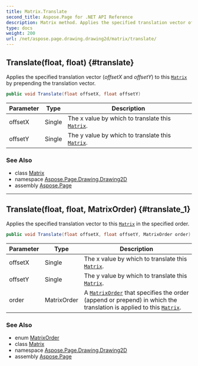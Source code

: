 ```yaml
---
title: Matrix.Translate
second_title: Aspose.Page for .NET API Reference
description: Matrix method. Applies the specified translation vector offsetX and offsetY to this Matrix by prepending the translation vector
type: docs
weight: 200
url: /net/aspose.page.drawing.drawing2d/matrix/translate/
---
```

## Translate(float, float) {#translate}

Applies the specified translation vector (*offsetX* and *offsetY*) to this [`Matrix`](../) by prepending the translation vector.

```csharp
public void Translate(float offsetX, float offsetY)
```

| Parameter | Type | Description |
| --- | --- | --- |
| offsetX | Single | The x value by which to translate this [`Matrix`](../). |
| offsetY | Single | The y value by which to translate this [`Matrix`](../). |

### See Also

* class [Matrix](../)
* namespace [Aspose.Page.Drawing.Drawing2D](../../matrix/)
* assembly [Aspose.Page](../../../)

---

## Translate(float, float, MatrixOrder) {#translate_1}

Applies the specified translation vector to this [`Matrix`](../) in the specified order.

```csharp
public void Translate(float offsetX, float offsetY, MatrixOrder order)
```

| Parameter | Type | Description |
| --- | --- | --- |
| offsetX | Single | The x value by which to translate this [`Matrix`](../). |
| offsetY | Single | The y value by which to translate this [`Matrix`](../). |
| order | MatrixOrder | A [`MatrixOrder`](../../matrixorder/) that specifies the order (append or prepend) in which the translation is applied to this [`Matrix`](../). |

### See Also

* enum [MatrixOrder](../../matrixorder/)
* class [Matrix](../)
* namespace [Aspose.Page.Drawing.Drawing2D](../../matrix/)
* assembly [Aspose.Page](../../../)


